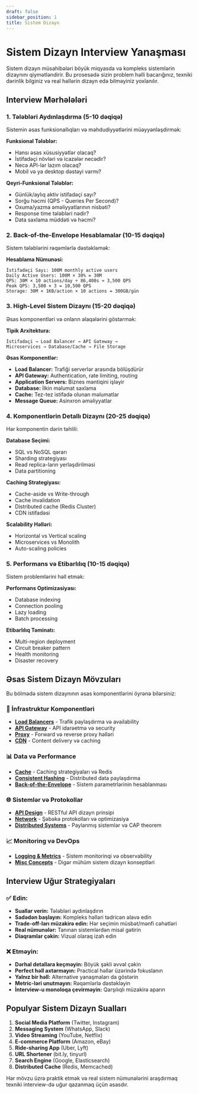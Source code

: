 ```yaml
---
draft: false
sidebar_position: 1
title: Sistem Dizayn
---
```


# Sistem Dizayn Interview Yanaşması

Sistem dizayn müsahibələri böyük miqyasda və kompleks sistemlərin dizaynını qiymətləndirir. Bu prosesədə sizin problem həlli bacarığınız, texniki dərinlik bilginiz və real həllərin dizayn edə bilməyiniz yoxlanılır.

## Interview Mərhələləri

### 1. Tələbləri Aydınlaşdırma (5-10 dəqiqə)
Sistemin əsas funksionallıqları və məhdudiyyətlərini müəyyənləşdirmək:

**Funksional Tələblər:**
- Hansı əsas xüsusiyyətlər olacaq?
- İstifadəçi növləri və icazələr necədir?
- Necə API-lər lazım olacaq?
- Mobil və ya desktop dəstəyi varmı?

**Qeyri-Funksional Tələblər:**
- Günlük/aylıq aktiv istifadəçi sayı?
- Sorğu həcmi (QPS - Queries Per Second)?
- Oxuma/yazma əməliyyatlarının nisbəti?
- Response time tələbləri nədir?
- Data saxlama müddəti və həcmi?

### 2. Back-of-the-Envelope Hesablamalar (10-15 dəqiqə)
Sistem tələblərini rəqəmlərlə dəstəkləmək:

**Hesablama Nümunəsi:**
```
İstifadəçi Sayı: 100M monthly active users
Daily Active Users: 100M × 30% = 30M
QPS: 30M × 10 actions/day ÷ 86,400s ≈ 3,500 QPS
Peak QPS: 3,500 × 3 = 10,500 QPS
Storage: 30M × 1KB/action × 10 actions = 300GB/gün
```

### 3. High-Level Sistem Dizaynı (15-20 dəqiqə)
Əsas komponentləri və onların əlaqələrini göstərmək:

**Tipik Arxitektura:**
```
İstifadəçi → Load Balancer → API Gateway → 
Microservices → Database/Cache → File Storage
```

**Əsas Komponentlər:**
- **Load Balancer:** Trafiği serverlər arasında bölüşdürür
- **API Gateway:** Authentication, rate limiting, routing
- **Application Servers:** Biznes məntiqini işləyir  
- **Database:** İlkin məlumat saxlama
- **Cache:** Tez-tez istifadə olunan məlumatlar
- **Message Queue:** Asinxron əməliyyatlar

### 4. Komponentlərin Detallı Dizaynı (20-25 dəqiqə)
Hər komponentin dərin təhlili:

**Database Seçimi:**
- SQL vs NoSQL qərarı
- Sharding strategiyası
- Read replica-ların yerləşdirilməsi
- Data partitioning

**Caching Strategiyası:**
- Cache-aside vs Write-through
- Cache invalidation
- Distributed cache (Redis Cluster)
- CDN istifadəsi

**Scalability Həlləri:**
- Horizontal vs Vertical scaling
- Microservices vs Monolith
- Auto-scaling policies

### 5. Performans və Etibarlılıq (10-15 dəqiqə)
Sistem problemlərini həll etmək:

**Performans Optimizasiyası:**
- Database indexing
- Connection pooling  
- Lazy loading
- Batch processing

**Etibarlılıq Təminatı:**
- Multi-region deployment
- Circuit breaker pattern
- Health monitoring
- Disaster recovery

## Əsas Sistem Dizayn Mövzuları

Bu bölmədə sistem dizaynının əsas komponentlərini öyrənə bilərsiniz:

### 🔧 İnfrastruktur Komponentləri
- **[Load Balancers](./1.load-balancers.md)** - Trafik paylaşdırma və availability
- **[API Gateway](./2.api-gateway.md)** - API idarəetmə və security  
- **[Proxy](./6.proxy.md)** - Forward və reverse proxy həlləri
- **[CDN](./8.cdn.md)** - Content delivery və caching

### 📊 Data və Performance
- **[Cache](./4.cache.md)** - Caching strategiyaları və Redis
- **[Consistent Hashing](./10.consistent-hashing.md)** - Distributed data paylaşdırma
- **[Back-of-the-Envelope](./9.back-of-the-envelope.md)** - Sistem parametrlərinin hesablanması

### 🌐 Sistemlər və Protokollar  
- **[API Design](./3.api-design.md)** - RESTful API dizayn prinsipi
- **[Network](./5.network.md)** - Şəbəkə protokolları və optimizasiya
- **[Distributed Systems](./7.distributed-systems.md)** - Paylanmış sistemlər və CAP theorem

### 📈 Monitoring və DevOps
- **[Logging & Metrics](./11.logging-metrics.md)** - Sistem monitorinqi və observability
- **[Misc Concepts](./12.misc.md)** - Digər mühüm sistem dizayn konseptləri

## Interview Uğur Strategiyaları

### ✅ Edin:
- **Suallar verin:** Tələbləri aydınlaşdırın
- **Sadədən başlayın:** Kompleks həlləri tədricən əlavə edin  
- **Trade-off-ları müzakirə edin:** Hər seçimin müsbət/mənfi cəhətləri
- **Real nümunələr:** Tanınan sistemlərdən misal gətirin
- **Diaqramlar çəkin:** Vizual olaraq izah edin

### ❌ Etməyin:
- **Dərhal detallara keçməyin:** Böyük şəkli əvvəl çəkin
- **Perfect həll axtarmayın:** Practical həllər üzərində fokuslanın
- **Yalnız bir həll:** Alternative yanaşmaları da göstərin
- **Metric-ləri unutmayın:** Rəqəmlərlə dəstəkləyin
- **İnterview-u monoloqa çevirməyin:** Qarşılıqlı müzakirə aparın

## Populyar Sistem Dizayn Sualları

1. **Social Media Platform** (Twitter, Instagram)
2. **Messaging System** (WhatsApp, Slack)
3. **Video Streaming** (YouTube, Netflix)
4. **E-commerce Platform** (Amazon, eBay)
5. **Ride-sharing App** (Uber, Lyft)
6. **URL Shortener** (bit.ly, tinyurl)
7. **Search Engine** (Google, Elasticsearch)
8. **Distributed Cache** (Redis, Memcached)

Hər mövzu üzrə praktik etmək və real sistem nümunələrini araşdırmaq texniki interview-də uğur qazanmaq üçün əsasdır.